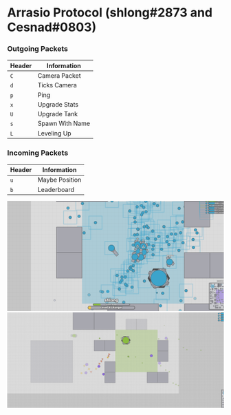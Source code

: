 # Arrasio Protocol (shlong#2873 and Cesnad#0803)
### Outgoing Packets
| Header  | Information       |
|---------|-------------------|
| `C`     | Camera Packet     |
| `d`     | Ticks Camera      |
| `p`     | Ping              |
| `x`     | Upgrade Stats     |
| `U`     | Upgrade Tank      |
| `s`     | Spawn With Name   |
| `L`     | Leveling Up       |

### Incoming Packets
| Header  | Information       |
|---------|-------------------|
| `u`     | Maybe Position    |
| `b`     | Leaderboard       |

![Bots](pictures/bots.PNG)
![FOV](pictures/fov.PNG)
